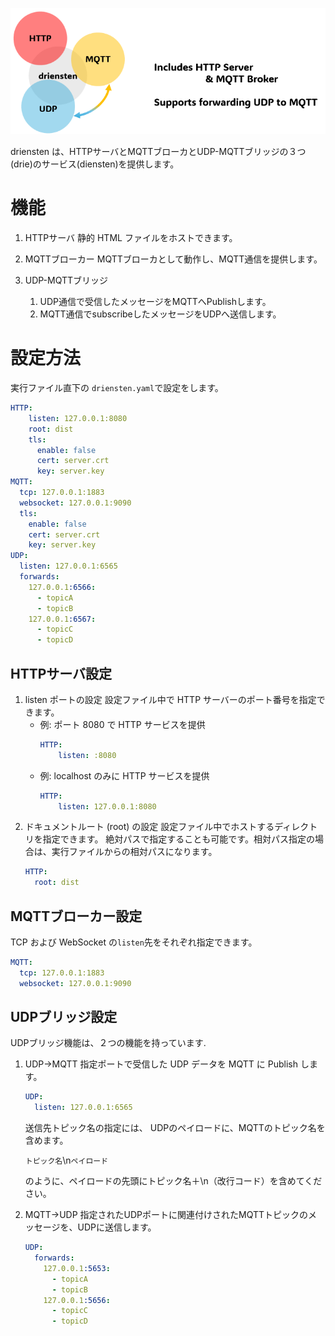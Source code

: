 ![logo](description_image.png) 

driensten は、HTTPサーバとMQTTブローカとUDP-MQTTブリッジの３つ(drie)のサービス(diensten)を提供します。

# 機能
1. HTTPサーバ
  静的 HTML ファイルをホストできます。

2. MQTTブローカー
  MQTTブローカとして動作し、MQTT通信を提供します。

3. UDP-MQTTブリッジ
    1. UDP通信で受信したメッセージをMQTTへPublishします。
    2. MQTT通信でsubscribeしたメッセージをUDPへ送信します。

# 設定方法
実行ファイル直下の ```driensten.yaml```で設定をします。

```yaml
HTTP:
    listen: 127.0.0.1:8080
    root: dist
    tls:
      enable: false
      cert: server.crt
      key: server.key
MQTT:
  tcp: 127.0.0.1:1883
  websocket: 127.0.0.1:9090
  tls:
    enable: false
    cert: server.crt
    key: server.key
UDP:
  listen: 127.0.0.1:6565
  forwards:
    127.0.0.1:6566:
      - topicA
      - topicB
    127.0.0.1:6567:
      - topicC
      - topicD
```

## HTTPサーバ設定

1. listen ポートの設定
  設定ファイル中で HTTP サーバーのポート番号を指定できます。
    - 例: ポート 8080 で HTTP サービスを提供
        ```yaml
        HTTP: 
            listen: :8080
        ```
    - 例: localhost のみに HTTP サービスを提供
        ```yaml
        HTTP: 
            listen: 127.0.0.1:8080
        ```
2. ドキュメントルート (root) の設定
  設定ファイル中でホストするディレクトリを指定できます。
  絶対パスで指定することも可能です。相対パス指定の場合は、実行ファイルからの相対パスになります。
    ```yaml
    HTTP:
      root: dist
    ```

## MQTTブローカー設定
TCP および WebSocket の```listen```先をそれぞれ指定できます。
```yaml
MQTT:
  tcp: 127.0.0.1:1883
  websocket: 127.0.0.1:9090
```

## UDPブリッジ設定
UDPブリッジ機能は、２つの機能を持っています.

1. UDP→MQTT
  指定ポートで受信した UDP データを MQTT に Publish します。

    ```yaml
    UDP:
      listen: 127.0.0.1:6565
    ```

    送信先トピック名の指定には、  UDPのペイロードに、MQTTのトピック名を含めます。

      ```トピック名```\n```ペイロード```
    
    のように、ペイロードの先頭にトピック名＋\n（改行コード）を含めてください。

2. MQTT→UDP
    指定されたUDPポートに関連付けされたMQTTトピックのメッセージを、UDPに送信します。

      ```yaml
      UDP:
        forwards:
          127.0.0.1:5653:
            - topicA
            - topicB
          127.0.0.1:5656:
            - topicC
            - topicD
      ```

